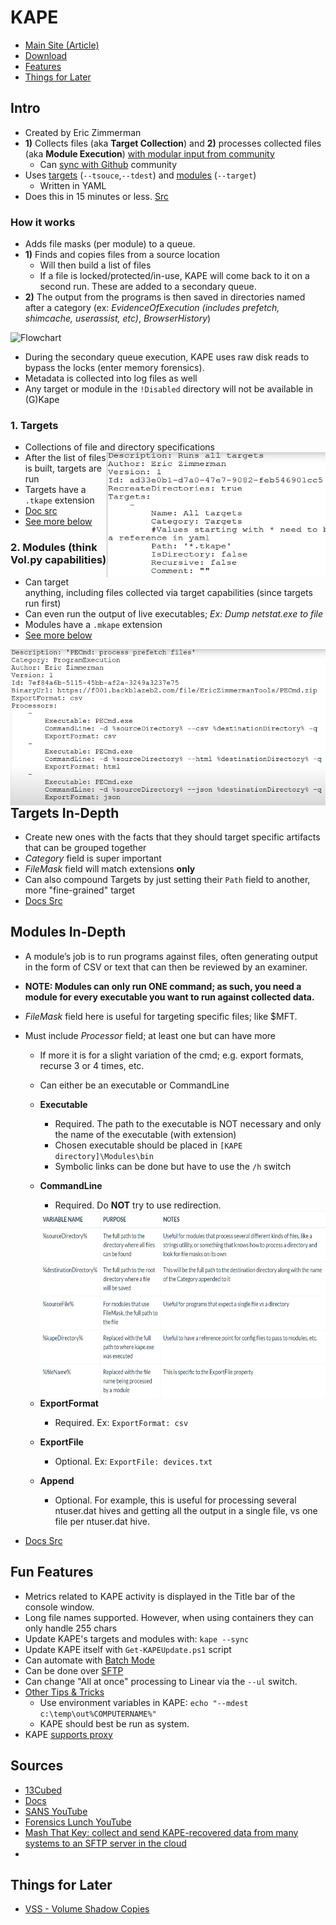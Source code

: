 # KAPE

- [Main Site (Article)](https://kroll.com/en/insights/publications/cyber/kroll-artifact-parser-extractor-kape)
- [Download](https://kroll.com/en/services/cyber-risk/investigate-and-respond/kroll-artifact-parser-extractor-kape)
- [Features](#Fun-Features)
- [Things for Later](#Things-for-Later)


## Intro

- Created by Eric Zimmerman
- **1)** Collects files (aka **Target Collection**) and **2)** processes collected files (aka **Module Execution**) [with modular input from community](https://github.com/EricZimmerman/KapeFiles)
  - Can [sync with Github](https://ericzimmerman.github.io/KapeDocs/#!Pages\2.-Getting-started.md#Automatic_syncing_with_GitHub_repo) community
- Uses [targets](#1.-Targets) (`--tsouce`,`--tdest`) and [modules](#2.-Modules) (`--target`)
  - Written in YAML
- Does this in 15 minutes or less. [Src](https://kroll.com/en/services/cyber-risk/investigate-and-respond/kroll-artifact-parser-extractor-kape)



### How it works

- Adds file masks (per module) to a queue.
- **1)** Finds and copies files from a source location
  - Will then build a list of files
  - If a file is locked/protected/in-use, KAPE will come back to it on a second run. These are added to a secondary queue.
- **2)** The output from the programs is then saved in directories named after a category (ex: *EvidenceOfExecution (includes prefetch, shimcache, userassist, etc)*, *BrowserHistory*)

![Flowchart](https://kroll.com/-/media/kroll/images/publications/kape-workflow.png?h=169&w=650&la=en&hash=88C19956F65CC68DFD85FD862AB68A99A699B41C)

- During the secondary queue execution, KAPE uses raw disk reads to bypass the locks (enter memory forensics).
- Metadata is collected into log files as well
- Any target or module in the `!Disabled` directory will not be available in (G)Kape



### 1. Targets

- Collections of file and directory specifications <img src="KAPE.assets/image-20200416160013091.png" width="350" height="200" align="right" alt="Target Ex - !ALL">
- After the list of files is built, targets are run 
- Targets have a `.tkape` extension
- [Doc src](https://ericzimmerman.github.io/KapeDocs/#!Pages\2.1-Targets.md)
- [See more below](#Targets-In-Depth)



### 2. Modules (think Vol.py capabilities)

- Can target anything, including files collected via target capabilities (since targets run first)
- Can even run the output of live executables; *Ex: Dump netstat.exe to file*
- Modules have a `.mkape` extension
- [See more below](#Modules-In-Depth)

 <img src="KAPE.assets/image-20200416155922781.png" width="600" height="250" style="float: left" alt="Module Example - PECmd">

 













## Targets In-Depth

- Create new ones with the facts that they should  target specific artifacts that can be grouped together 
- *Category* field is super important
- *FileMask* field will match extensions **only**
- Can also compound Targets by just setting their `Path` field to another, more "fine-grained" target
- [Docs Src](https://ericzimmerman.github.io/KapeDocs/#!Pages\2.1-Targets.md)



## Modules In-Depth

- A module’s job is to run programs against files, often generating output in the form of CSV or text that can then be reviewed by an examiner.

- **NOTE: Modules can only run ONE command; as such, you need a module for every executable you want to run against collected data.**

- *FileMask* field here is useful for targeting specific files; like $MFT.

- Must include *Processor* field; at least one but can have more

  - If more it is for a slight variation of the cmd; e.g. export formats, recurse 3 or 4 times, etc.

  - Can either be an executable or CommandLine

  - **Executable**

    - Required. The path to the executable is NOT necessary and only the name of the executable (with extension)
    - Chosen executable should be placed in `[KAPE directory]\Modules\bin`
    - Symbolic links can be done but have to use the `/h` switch

  - **CommandLine**

    - Required. Do **NOT** try to use redirection.

    <img src="KAPE.assets/image-20200416165256041.png" width="700" height="300" style="float: right" alt="Module CommandLine Example">

  - **ExportFormat**

    - Required. Ex: `ExportFormat: csv`

  - **ExportFile**

    - Optional. Ex: `ExportFile: devices.txt`

  - **Append**

    - Optional. For example, this is useful for processing several ntuser.dat hives and getting all the output in a single file, vs one file per ntuser.dat hive.

- [Docs Src](https://ericzimmerman.github.io/KapeDocs/#!Pages\2.2-Modules.md#Processors)



## Fun Features

-  Metrics related to KAPE activity is displayed in the Title bar of the console window.
- Long file names supported. However, when using containers they can only handle 255 chars
- Update KAPE's targets and modules with: `kape --sync`
- Update KAPE itself with `Get-KAPEUpdate.ps1` script
- Can automate with [Batch Mode](https://ericzimmerman.github.io/KapeDocs/#!Pages\3.1-Batch-mode.md)
- Can be done over [SFTP](https://ericzimmerman.github.io/KapeDocs/#!Pages\6.-SFTP.md) 
- Can change "All at once" processing to Linear via the `--ul` switch.
- [Other Tips & Tricks](https://ericzimmerman.github.io/KapeDocs/#!Pages\60-Tips-and-tricks.md)
  - Use environment variables in KAPE: `echo "--mdest c:\temp\out%COMPUTERNAME%"`
  - KAPE should best be run as system.
- KAPE [supports proxy](https://github.com/EricZimmerman/KapeFiles/issues/121#issuecomment-524682298)



## Sources

- [13Cubed](https://www.youtube.com/watch?v=pZRrZAJif8Q)
- [Docs](https://ericzimmerman.github.io/KapeDocs/#!index.md)
- [SANS YouTube](https://www.youtube.com/watch?v=iYyWZSNBNcw&feature=youtu.be)
- [Forensics Lunch YouTube](https://www.youtube.com/watch?v=Lwu1Deb6-xg)
- [Mash That Key: collect and send KAPE-recovered data from many systems to an SFTP server in the cloud](http://www.mashthatkey.com/2019/10/use-kape-to-collect-data-remotely-and.html)
- 


## Things for Later

- [VSS - Volume Shadow Copies](https://www.andreafortuna.org/2017/10/02/volume-shadow-copies-in-forensic-analysis/)

